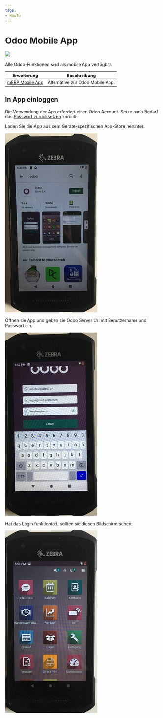 ```yaml
---
tags:
- HowTo
---
```

# Odoo Mobile App
![](assets/icons_odoo_app.png)

Alle Odoo-Funktionen sind als mobile App verfügbar.

| Erweiterung                           | Beschreibung                     |
| ------------------------------------- | -------------------------------- |
| [mERP Mobile App](mERP%20Mobile%20App.md) | Alternative zur Odoo Mobile App. |

## In App einloggen

Die Verwendung der App erfordert einen Odoo Account. Setze nach Bedarf das [Passwort zurücksetzen](Einstellungen.md#Passwort%20zur%C3%BCcksetzen) zurück.

Laden Sie die App aus dem Geräte-spezifischen App-Store herunter.

![](assets/Odoo%20Mobile%20App%20Appstore.jpg)

Öffnen sie App und geben sie Odoo Server Url mit Benutzername und Passwort ein.

![](assets/Odoo%20Mobile%20App%20Login.jpg)

Hat das Login funktioniert, sollten sie diesen Bildschirm sehen:

![](assets/Odoo%20Mobile%20App%20Startbildschirm.jpg)